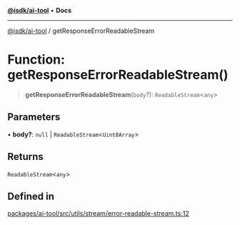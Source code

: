 [**@isdk/ai-tool**](../README.md) • **Docs**

***

[@isdk/ai-tool](../globals.md) / getResponseErrorReadableStream

# Function: getResponseErrorReadableStream()

> **getResponseErrorReadableStream**(`body`?): `ReadableStream`\<`any`\>

## Parameters

• **body?**: `null` \| `ReadableStream`\<`Uint8Array`\>

## Returns

`ReadableStream`\<`any`\>

## Defined in

[packages/ai-tool/src/utils/stream/error-readable-stream.ts:12](https://github.com/isdk/ai-tool.js/blob/b0813174e9b350ae47231f8e5f885150313123b0/src/utils/stream/error-readable-stream.ts#L12)
